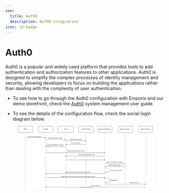 ```yaml
---
seo:
  title: Auth0
  description: Auth0 integration
icon: id-badge
---
```


# Auth0

Auth0 is a popular and widely used platform that provides tools to add authentication and authorization features to other applications. Auth0 is designed to simplify the complex processes of identity management and security, allowing developers to focus on building the applications rather than dealing with the complexity of user authentication.

* To see how to go through the Auth0 configuration with Emporix and our demo storefront, check the [Auth0](https://app.gitbook.com/s/bTY7EwZtYYQYC6GOcdTj/system-management/authentication-and-authorization/auth0) system management user guide.

* To see the details of the configuration flow, check the social login diagram below:

<figure><img src="../static/social_login/social_login_flow.svg" alt=""><figcaption></figcaption></figure>
